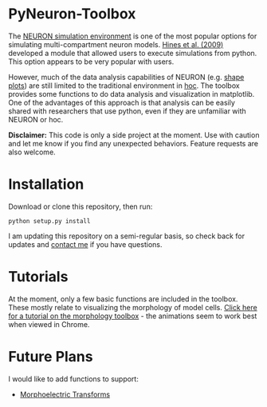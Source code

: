 PyNeuron-Toolbox
================

The [NEURON simulation environment](http://www.neuron.yale.edu/neuron/) is one of the most popular options for simulating multi-compartment neuron models. [Hines et al. (2009)](http://journal.frontiersin.org/Journal/10.3389/neuro.11.001.2009/abstract) developed a module that allowed users to execute simulations from python. This option appears to be very popular with users.

However, much of the data analysis capabilities of NEURON (e.g. [shape plots](http://www.oberlin.edu/OCTET/HowTo/NEURON/B2_RealisticMorph.html)) are still limited to the traditional environment in [hoc](http://en.wikipedia.org/wiki/Hoc_(programming_language)). The toolbox provides some functions to do data analysis and visualization in matplotlib. One of the advantages of this approach is that analysis can be easily shared with researchers that use python, even if they are unfamiliar with NEURON or hoc.

**Disclaimer:** This code is only a side project at the moment. Use with caution and let me know if you find any unexpected behaviors. Feature requests are also welcome.

Installation
=============
Download or clone this repository, then run:

`python setup.py install`

I am updating this repository on a semi-regular basis, so check back for updates and [contact me](http://alexhwilliams.info) if you have questions.

Tutorials
==========
At the moment, only a few basic functions are included in the toolbox. These mostly relate to visualizing the morphology of model cells. [Click here for a tutorial on the morphology toolbox](http://alexhwilliams.info/code/pyneuron_morph.html) - the animations seem to work best when viewed in Chrome. 

Future Plans
============
I would like to add functions to support:

* [Morphoelectric Transforms](http://zadorlab.cshl.edu/PDF/zador-thesis1993.pdf)
